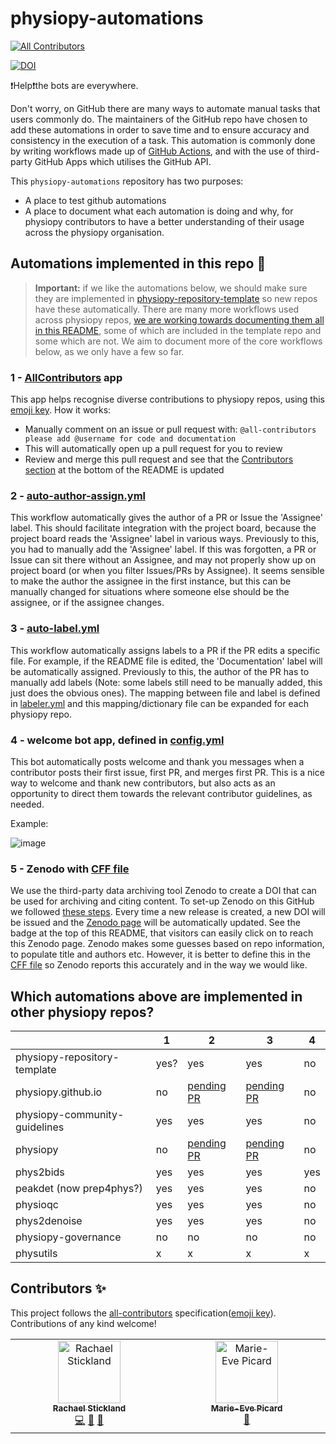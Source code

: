 # physiopy-automations
<!-- ALL-CONTRIBUTORS-BADGE:START - Do not remove or modify this section -->
[![All Contributors](https://img.shields.io/badge/all_contributors-2-orange.svg?style=flat-square)](#contributors-)
<!-- ALL-CONTRIBUTORS-BADGE:END --> 
[![DOI](https://zenodo.org/badge/DOI/10.5281/zenodo.10581500.svg)](https://zenodo.org/records/14753284)

❗Help❗the bots are everywhere. 

Don't worry, on GitHub there are many ways to automate manual tasks that users commonly do. The maintainers of the GitHub repo have chosen to add these automations in order to save time and to ensure accuracy and consistency in the execution of a task. This automation is commonly done by writing workflows made up of [GitHub Actions](https://docs.github.com/en/actions), and with the use of third-party GitHub Apps which utilises the GitHub API. 

This `physiopy-automations` repository has two purposes: 

- A place to test github automations
- A place to document what each automation is doing and why, for physiopy contributors to have a better understanding of their usage across the physiopy organisation. 

## Automations implemented in this repo :tada:

> **Important:** if we like the automations below, we should make sure they are implemented in [physiopy-repository-template](https://github.com/physiopy/physiopy-repository-template) so new repos have these automatically. There are many more workflows used across physiopy repos, [we are working towards documenting them all in this README](https://github.com/physiopy/physiopy-test-workflows/issues/16), some of which are included in the template repo and some which are not. We aim to document more of the core workflows below, as we only have a few so far. 

### 1 - [AllContributors](https://github.com/apps/allcontributors) app

This app helps recognise diverse contributions to physiopy repos, using this [emoji key](https://allcontributors.org/docs/en/emoji-key). How it works:
- Manually comment on an issue or pull request with: `@all-contributors please add @username for code and documentation`
- This will automatically open up a pull request for you to review
- Review and merge this pull request and see that the [Contributors section](#contributors-) at the bottom of the README is updated

### 2 - [auto-author-assign.yml](.github/workflows/auto-author-assign.yml) 
This workflow automatically gives the author of a PR or Issue the 'Assignee' label. This should facilitate integration with the project board, because the project board reads the 'Assignee' label in various ways. Previously to this, you had to manually add the 'Assignee' label. If this was forgotten, a PR or Issue can sit there without an Assignee, and may not properly show up on project board (or when you filter Issues/PRs by Assignee). It seems sensible to make the author the assignee in the first instance, but this can be manually changed for situations where someone else should be the assignee, or if the assignee changes. 

### 3 - [auto-label.yml](.github/workflows/auto-label.yml) 
This workflow automatically assigns labels to a PR if the PR edits a specific file. For example, if the README file is edited, the 'Documentation' label will be automatically assigned. Previously to this, the author of the PR has to manually add labels (Note: some labels still need to be manually added, this just does the obvious ones). The mapping between file and label is defined in [labeler.yml](.github/labeler.yml) and this mapping/dictionary file can be expanded for each physiopy repo. 

### 4 - welcome bot app, defined in [config.yml](https://github.com/physiopy/physiopy-test-workflows/blob/master/.github/config.yml)
This bot automatically posts welcome and thank you messages when a contributor posts their first issue, first PR, and merges first PR. This is a nice way to welcome and thank new contributors, but also acts as an opportunity to direct them towards the relevant contributor guidelines, as needed.

Example:

![image](https://github.com/user-attachments/assets/b5fa9565-851b-4c0a-8b97-e9e414276b7d)

### 5 - Zenodo with [CFF file](https://github.com/physiopy/physiopy-automations/blob/master/CITATION.cff)
We use the third-party data archiving tool Zenodo to create a DOI that can be used for archiving and citing content. To set-up Zenodo on this GitHub we followed [these steps](https://docs.github.com/en/repositories/archiving-a-github-repository/referencing-and-citing-content). Every time a new release is created, a new DOI will be issued and the [Zenodo page](https://zenodo.org/records/14753284) will be automatically updated. See the badge at the top of this README, that visitors can easily click on to reach this Zenodo page. Zenodo makes some guesses based on repo information, to populate title and authors etc. However, it is better to define this in the [CFF file](https://github.com/physiopy/physiopy-automations/blob/master/CITATION.cff) so Zenodo reports this accurately and in the way we would like. 

## Which automations above are implemented in other physiopy repos?
 
|                              | 1 | 2 | 3 | 4 |
| --                           | - | - | - | - |
| physiopy-repository-template | yes? | yes |yes | no |
| physiopy.github.io           | no | [pending PR](https://github.com/physiopy/physiopy.github.io/pull/52) | [pending PR](https://github.com/physiopy/physiopy.github.io/pull/52) |no |
| physiopy-community-guidelines| yes | yes | yes | no |
| physiopy                     | no | [pending PR](https://github.com/physiopy/physiopy/pull/11)| [pending PR](https://github.com/physiopy/physiopy/pull/11) |no |
| phys2bids                    | yes | yes | yes | yes |
| peakdet (now prep4phys?)     | yes | yes | yes |no |
| physioqc                     | yes | yes | yes |no |
| phys2denoise                 | yes | yes | yes |no |
| physiopy-governance          | no | no | no | no | 
| physutils                    | x | x | x |x |

## Contributors ✨

This project follows the [all-contributors](https://github.com/all-contributors/all-contributors) specification([emoji key](https://allcontributors.org/docs/en/emoji-key)). Contributions of any kind welcome!

<!-- ALL-CONTRIBUTORS-LIST:START - Do not remove or modify this section -->
<!-- prettier-ignore-start -->
<!-- markdownlint-disable -->
<table>
  <tbody>
    <tr>
      <td align="center" valign="top" width="14.28%"><a href="https://github.com/RayStick"><img src="https://avatars.githubusercontent.com/u/50215726?v=4?s=100" width="100px;" alt="Rachael Stickland"/><br /><sub><b>Rachael Stickland</b></sub></a><br /><a href="https://github.com/physiopy/physiopy-test-workflows/commits?author=RayStick" title="Code">💻</a> <a href="#maintenance-RayStick" title="Maintenance">🚧</a> <a href="https://github.com/physiopy/physiopy-test-workflows/commits?author=RayStick" title="Documentation">📖</a></td>
      <td align="center" valign="top" width="14.28%"><a href="https://github.com/me-pic"><img src="https://avatars.githubusercontent.com/u/77584086?v=4?s=100" width="100px;" alt="Marie-Eve Picard"/><br /><sub><b>Marie-Eve Picard</b></sub></a><br /><a href="https://github.com/physiopy/physiopy-test-workflows/commits?author=me-pic" title="userTesting">📓</a></td>
    </tr>
  </tbody>
</table>

<!-- markdownlint-restore -->
<!-- prettier-ignore-end -->

<!-- ALL-CONTRIBUTORS-LIST:END -->

